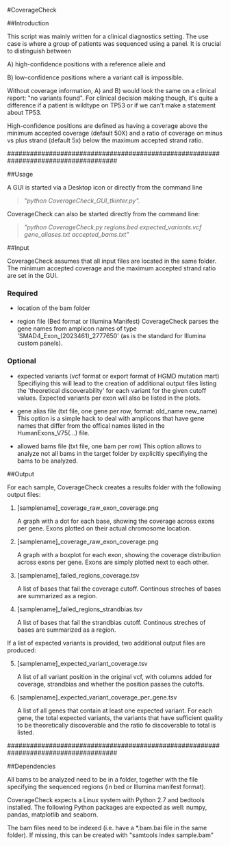 #CoverageCheck

##Introduction

This script was mainly written for a clinical diagnostics setting. The use case is where a group of patients was sequenced using a panel. It is crucial to distinguish between 

A) high-confidence positions with a reference allele and

B) low-confidence positions where a variant call is impossible.

Without coverage information, A) and B) would look the same on a clinical report: "no variants found". For clinical decision making though, it's quite a difference if a patient is wildtype on TP53 or if we can't make a statement about TP53.

High-confidence positions are defined as having a coverage above the minimum accepted coverage (default 50X) and a ratio of coverage on minus vs plus strand (default 5x)
below the maximum accepted strand ratio.

#####################################################################################

##Usage

A GUI is started via a Desktop icon or directly from the command line

> *"python CoverageCheck_GUI_tkinter.py".*

CoverageCheck can also be started directly from the command line:

> *"python CoverageCheck.py regions.bed expected_variants.vcf gene_aliases.txt accepted_bams.txt"*

##Input

CoverageCheck assumes that all input files are located in the same folder.
The minimum accepted coverage and the maximum accepted strand ratio are set in the GUI.

### Required
- location of the bam folder

- region file (Bed format or Illumina Manifest)
CoverageCheck parses the gene names from amplicon names of type 'SMAD4_Exon_(2023461)_2777650' (as is the standard for Illumina custom panels).

### Optional
- expected variants (vcf format or export format of HGMD mutation mart)
Specifiying this will lead to the creation of additional output files listing the 'theoretical discoverability' for each variant for the given cutoff values. Expected variants per exon will also be listed in the plots.

- gene alias file (txt file, one gene per row, format: old_name new_name)
This option is a simple hack to deal with amplicons that have gene names that differ from the offical names listed in the HumanExons_V75(...) file.  

- allowed bams file (txt file, one bam per row)
This option allows to analyze not all bams in the target folder by explicitly specifiying the bams to be analyzed. 

##Output

For each sample, CoverageCheck creates a results folder with the following output files:

1. [samplename]_coverage_raw_exon_coverage.png

    A graph with a dot for each base, showing the coverage across exons per gene. Exons plotted on their actual chromosome location.

2. [samplename]_coverage_raw_exon_coverage.png

    A graph with a boxplot for each exon, showing the coverage distribution across exons per gene. Exons are simply plotted next to each other.

3. [samplename]_failed_regions_coverage.tsv

    A list of bases that fail the coverage cutoff. Continous streches of bases are summarized as a region. 

4. [samplename]_failed_regions_strandbias.tsv

    A list of bases that fail the strandbias cutoff. Continous streches of bases are summarized as a region. 

If a list of expected variants is provided, two additional output files are produced:

5. [samplename]_expected_variant_coverage.tsv

    A list of all variant position in the original vcf, with columns added for coverage, strandbias and whether the position passes the cutoffs.

5. [samplename]_expected_variant_coverage_per_gene.tsv

    A list of all genes that contain at least one expected variant. For each gene, the total expected variants, the variants that have sufficient quality to be         theoretically discoverable and the ratio fo discoverable to total is listed.

#####################################################################################

##Dependencies

All bams to be analyzed need to be in a folder, together with the  file specifying the sequenced regions (in bed or Illumina manifest format). 

CoverageCheck expects a Linux system with Python 2.7 and bedtools installed. The following Python packages are expected as well: numpy, pandas, matplotlib and seaborn.

The bam files need to be indexed (i.e. have a *.bam.bai file in the same folder). If missing, this can be created with "samtools index sample.bam"